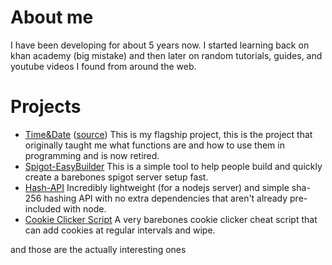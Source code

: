 # About me

I have been developing for about 5 years now. I started learning back on khan academy (big mistake) and then later on random tutorials, guides, and youtube videos I found from around the web.

# Projects

   - [Time&Date](https://antsyboi.github.io/Time-n-Date/src/) ([source](https://github.com/AntsyBoi/Time-n-Date)) This is my flagship project, this is the project that originally taught me what functions are and how to use them in programming and is now retired.
   - [Spigot-EasyBuilder](https://github.com/AntsyBoi/Spigot-EasyBuilder) This is a simple tool to help people build and quickly create a barebones spigot server setup fast.
   - [Hash-API](https://github.com/Small-APIs/Hash-API) Incredibly lightweight (for a nodejs server) and simple sha-256 hashing API with no extra dependencies that aren't already pre-included with node.
   - [Cookie Clicker Script](https://github.com/AntsyBoi/Cookie-Clicker-Script) A very barebones cookie clicker cheat script that can add cookies at regular intervals and wipe.

and those are the actually interesting ones
